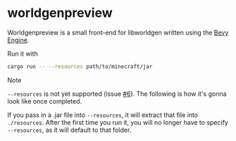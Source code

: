 # worldgenpreview

Worldgenpreview is a small front-end for libworldgen written using the [Bevy Engine](https://bevy.org/).

Run it with

```sh
cargo run -- --resources path/to/minecraft/jar
```

> [!NOTE]
> `--resources` is not yet supported (issue [#6](https://github.com/Bumseltag/tritium/issues/6)). The following is how it's gonna look like once completed.

If you pass in a .jar file into `--resources`, it will extract that file into `./resources`. After the first time you run it, you will no longer have to specify `--resources`, as it will default to that folder.
